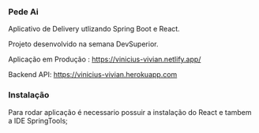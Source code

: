### Pede Ai

Aplicativo de Delivery utlizando Spring Boot e React.

Projeto desenvolvido na semana DevSuperior.

Aplicação em Produção : https://vinicius-vivian.netlify.app/

Backend API: https://vinicius-vivian.herokuapp.com


### Instalação

Para rodar aplicação é necessario possuir a instalação do React e tambem a IDE SpringTools;
